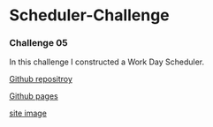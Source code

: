# Scheduler-Challenge

### Challenge 05
In this challenge I constructed a Work Day Scheduler.

[Github repositroy](https://github.com/ThinkK1ng/Scheduler-Challenge)

[Github pages](https://thinkk1ng.github.io/Scheduler-Challenge/)

[site image](https://www.awesomescreenshot.com/image/34390626?key=53e03742da0f8173e6c715a3d49e2134)